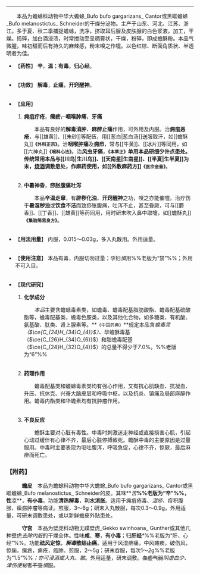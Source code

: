 ---
&emsp;&emsp;本品为蟾蜍科动物中华大蟾蜍_Bufo bufo gargarizans_ Cantor或黑眶蟾蜍_Bufo melanostictus_ Schneider的干燥分泌物。主产于山东、河北、江苏、浙江。多于夏、秋二季捕捉蟾蜍，洗净，挤取耳后腺及皮肤腺的白色浆液，加工，干燥。捣碎，加白酒浸渍，时常搅动至呈稠膏状，干燥，粉碎，即成蟾酥粉。本品气微腥，味初甜而后有持久的麻辣感，粉末嗅之作嚏。以色红棕、断面角质状、半透明者为佳。

- 【**药性**】
	**辛**，**温**；**有毒**。**归心经**。<br></br>

- 【**功效**】
	**解毒**，**止痛**，**开窍醒神**。<br></br>

- 【**应用**】
	1. **痈疽疔疮**，~~**瘰疬**，~~**咽喉肿痛**，**牙痛**
		
		&emsp;&emsp;本品有良好的**解毒消肿**<dfn>、</dfn>**麻醉止痛**作用，可外用及内服。治**痈疽恶疮**，与[[雄黄]]、[[朱砂]]等配伍，用[[葱白|葱白汤]]送服取汗，如[[蟾酥丸]]**`《外科正宗》`**。治**咽喉肿痛**及**痈疖**，常与[[牛黄]]、[[冰片]]等同用，如[[六神丸]]**`《喉科心法》`**。治**风虫牙痛**，**`《本草正》`**单用本品研细少许点患处。传统常用本品与[[川乌|生川乌]]、[[天南星|生南星]]、[[半夏|生半夏]]为末，<ins>烧酒</ins>调敷患处，作麻药使用，如[[外敷麻药方]]**`《医宗金鉴》`**。<br></br>
	
	2. **中暑神昏**，**痧胀腹痛吐泻**
		
		&emsp;&emsp;本品**辛温走窜**，有**辟秽化浊**<dfn>、</dfn>**开窍醒神**之功，嗅之亦能催嚏。治疗伤于**暑湿秽浊**或**饮食不洁**而致痧胀腹痛，吐泻不止，甚至昏厥，可与[[麝香]]、[[丁香]]、[[雄黄]]等药同用，用时研末吹入鼻中取嚏，如[[蟾酥丸]]**`《集验简易良方》`**。<br></br>

- 【**用法用量**】
	内服，0.015～0.03g，多入丸散用。外用适量。<br></br>

- 【**使用注意**】
	本品有毒，内服切勿过量；孕妇<dfn>慎</dfn>用%%老版为“禁”%%；外用不可入目。<br></br>

- 【**现代研究**】
	1. **化学成分**
		
		&emsp;&emsp;<dfn>本品</dfn>主要含蟾蜍毒素类，如蟾毒、蟾毒配基脂肪酸酯、蟾毒配基硫酸酯等，蟾毒配基类，蟾毒色胺类，以及其他化合物，如多糖类、有机酸、氨基酸、肽类、肾上腺素等。**`《中国药典》`**规定本品含<dfn>蟾毒灵（$\ce{C_{24}H_{34}O_{4}}$）、</dfn>华蟾酥毒基（$\ce{C_{26}H_{34}O_{6}}$）和脂蟾毒配基（$\ce{C_{24}H_{32}O_{4}}$）的总量不得少于<dfn>7</dfn>.0\%。%%老版为“6”%%<br></br>
	
	2. **药理作用**
		
		&emsp;&emsp;蟾毒配基类和蟾蜍毒素类均有强心作用，又有抗心肌缺血、抗凝血、升压、抗休克、兴奋大脑皮层和呼吸中枢，以及抗炎、镇痛及局部麻醉作用。蟾毒内酯类和华蟾素均有抗肿瘤作用。<br></br>
	
	3. **不良反应**
		
		&emsp;&emsp;蟾酥主要对心脏有毒性。中毒时刺激迷走神经或直接损害心肌，引起心动过缓伴有心律不齐，最后心脏停搏致死。蟾酥中毒的主要原因是过量服用。中毒时主要表现为呕吐腹泻，呼吸急促，心律不齐，惊厥，最后麻痹而死亡。

### 【附药】

&emsp;&emsp;&emsp;**蟾皮**&emsp;本品为蟾蜍科动物中华大蟾蜍_Bufo bufo gargarizans_ Cantor或黑眶蟾蜍_Bufo melanostictus_ Schneider的皮。其味**<dfn>苦</dfn>**%%老版为“辛”%%，性**凉**，**有~~小~~毒**。功能**清热解毒**，**利水消胀**。适用于痈疽疮毒、<dfn>湿疹、</dfn>疳积腹胀、瘰疬肿瘤等病证。煎服，3～6g；研末入丸散服，每次0.3～0.9g。外用适量，可研末调敷患处，或以新鲜蟾皮外贴患处。

&emsp;&emsp;&emsp;**守宫**&emsp;本品为壁虎科动物无蹼壁虎_Gekko swinhoana_ Gunther或其他几种壁虎<dfn>去除内脏</dfn>的干燥全体。性味**咸**、**寒**，**有小毒**；归**肝经**<dfn>\*</dfn>%%老版为“肝、心经”%%。功能**祛风定惊**，**<dfn>解毒</dfn>散结~~止痛~~**。适用于风湿痹痛，中风瘫痪，破伤风，惊痫，瘰疬，痈疮，癌肿。煎服，2～5g；研末吞服，每次1～<dfn>2</dfn>g%%老版为“1.5”%%<dfn>；亦可浸酒或入丸、散</dfn>。外用适量，研末调敷。~~血虚气弱~~<dfn>阴虚血少、津伤便秘</dfn>者~~不宜~~<dfn>慎</dfn>服。